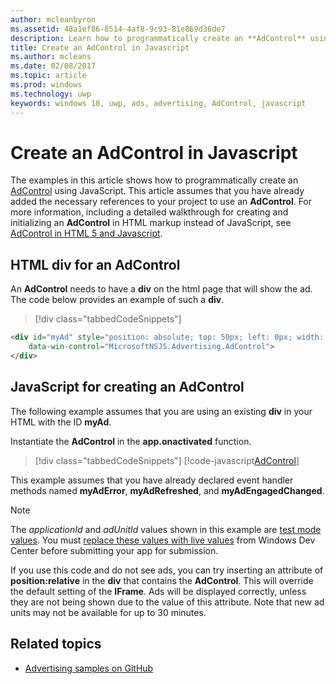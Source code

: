 ```yaml
---
author: mcleanbyron
ms.assetid: 48a1ef86-8514-4af8-9c93-81e869d36de7
description: Learn how to programmatically create an **AdControl** using JavaScript.
title: Create an AdControl in Javascript
ms.author: mcleans
ms.date: 02/08/2017
ms.topic: article
ms.prod: windows
ms.technology: uwp
keywords: windows 10, uwp, ads, advertising, AdControl, javascript
---
```


# Create an AdControl in Javascript

The examples in this article shows how to programmatically create an [AdControl](https://msdn.microsoft.com/library/windows/apps/microsoft.advertising.winrt.ui.adcontrol.aspx) using JavaScript. This article assumes that you have already added the necessary references to your project to use an **AdControl**. For more information, including a detailed walkthrough for creating and initializing an **AdControl** in HTML markup instead of JavaScript, see [AdControl in HTML 5 and Javascript](adcontrol-in-html-5-and-javascript.md).

## HTML div for an AdControl

An **AdControl** needs to have a **div** on the html page that will show the ad. The code below provides an example of such a **div**.

> [!div class="tabbedCodeSnippets"]
``` html
<div id="myAd" style="position: absolute; top: 50px; left: 0px; width: 300px; height: 250px; z-index: 1"
    data-win-control="MicrosoftNSJS.Advertising.AdControl">
</div>
```

## JavaScript for creating an AdControl

The following example assumes that you are using an existing **div** in your HTML with the ID **myAd**.

Instantiate the **AdControl** in the **app.onactivated** function.

> [!div class="tabbedCodeSnippets"]
[!code-javascript[AdControl](./code/AdvertisingSamples/AdControlSamples/js/main.js#DeclareAdControl)]

This example assumes that you have already declared event handler methods named **myAdError**, **myAdRefreshed**, and **myAdEngagedChanged**.

> [!NOTE]
> The *applicationId* and *adUnitId* values shown in this example are [test mode values](test-mode-values.md). You must [replace these values with live values](set-up-ad-units-in-your-app.md) from Windows Dev Center before submitting your app for submission.

If you use this code and do not see ads, you can try inserting an attribute of **position:relative** in the **div** that contains the **AdControl**. This will override the default setting of the **IFrame**. Ads will be displayed correctly, unless they are not being shown due to the value of this attribute. Note that new ad units may not be available for up to 30 minutes.

## Related topics

* [Advertising samples on GitHub](http://aka.ms/githubads)

 

 
